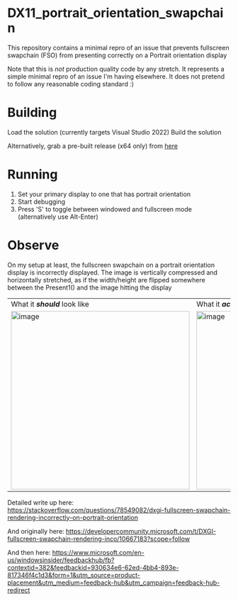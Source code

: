 # DX11_portrait_orientation_swapchain
This repository contains a minimal repro of an issue that prevents fullscreen swapchain (FSO) from presenting correctly on a Portrait orientation display

Note that this is *not* production quality code by any stretch.
It represents a simple minimal repro of an issue I'm having elsewhere. It does not pretend to follow any reasonable coding standard :)

# Building
Load the solution (currently targets Visual Studio 2022)
Build the solution

Alternatively, grab a pre-built release (x64 only) from <a href="https://github.com/tim-rex/DX11_portrait_orientation_swapchain/releases">here</a>



# Running
1. Set your primary display to one that has portrait orientation
2. Start debugging
3. Press 'S' to toggle between windowed and fullscreen mode (alternatively use Alt-Enter)

# Observe
On my setup at least, the fullscreen swapchain on a portrait orientation display is incorrectly displayed.
The image is vertically compressed and horizontally stretched, as if the width/height are flipped somewhere between the Present1() and the image hitting the display

<table>
  <tr>
    <td>What it <b><i>should</i></b> look like</td>
    <td>What it <b><i>actually</i></b> looks like (on my setup)</td>
  </tr>
  <tr>
    <td><img width="403" alt="image" src="https://github.com/tim-rex/DX11_portrait_orientation_swapchain/assets/19639392/d511948f-80ed-44b7-81a3-83ebdfa46e4f"></td>
    <td><img width="403" alt="image" src="https://github.com/tim-rex/DX11_portrait_orientation_swapchain/assets/19639392/c98f56e1-1471-42ab-91bd-89a02e4bdfa3"></td>
  </tr>
</table>


Detailed write up here:
https://stackoverflow.com/questions/78549082/dxgi-fullscreen-swapchain-rendering-incorrectly-on-portrait-orientation

And originally here:
https://developercommunity.microsoft.com/t/DXGI-fullscreen-swapchain-rendering-inco/10667183?scope=follow

And then here:
https://www.microsoft.com/en-us/windowsinsider/feedbackhub/fb?contextid=382&feedbackid=930634e6-62ed-4bb4-893e-817346f4c1d3&form=1&utm_source=product-placement&utm_medium=feedback-hub&utm_campaign=feedback-hub-redirect


